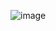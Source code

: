 ![image](https://user-images.githubusercontent.com/105197536/195233205-da9a0040-a5a2-4032-9a4f-4f72559f904a.png)
